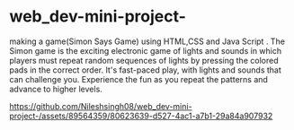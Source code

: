 # web_dev-mini-project-
making a game(Simon Says Game) using HTML,CSS and Java Script .
The Simon game is the exciting electronic game of lights and sounds in which players must repeat random sequences of lights by pressing the colored pads in the correct order. It's fast-paced play, with lights and sounds that can challenge you. Experience the fun as you repeat the patterns and advance to higher levels.


https://github.com/Nileshsingh08/web_dev-mini-project-/assets/89564359/80623639-d527-4ac1-a7b1-29a84a907932

